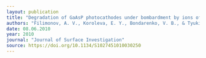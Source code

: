```yaml
---
layout: publication
title: "Degradation of GaAsP photocathodes under bombardment by ions of residual gases"
authors: "Filimonov, A. V., Koroleva, E. Y., Bondarenko, V. B., & Tyukin, V. Y."
date: 08.06.2010
year: 2010
journal: "Journal of Surface Investigation"
source: https://doi.org/10.1134/S1027451010030250
---
```

